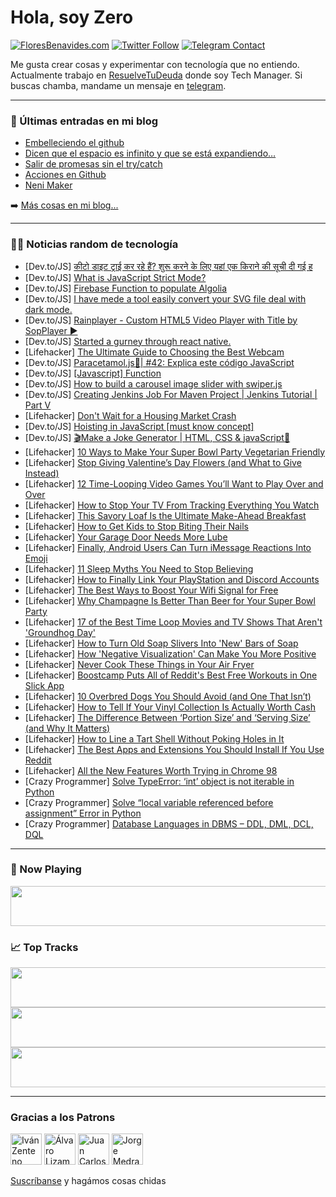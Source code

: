 # Hola, soy Zero

[![FloresBenavides.com](https://img.shields.io/website?down_message=oops&label=MiBlog&style=for-the-badge&up_message=online&url=https%3A%2F%2Ffloresbenavides.com)](https://floresbenavides.com) [![Twitter Follow](https://img.shields.io/twitter/follow/ZeroDragon?color=%231DA1F2&label=Follow&logo=twitter&logoColor=ffffff&style=for-the-badge)](https://twitter.com/zerodragon) [![Telegram Contact](https://img.shields.io/badge/escr%C3%ADbeme-ZeroDragon-%2326A5E4?style=for-the-badge&logo=telegram)](https://t.me/zerodragon)

Me gusta crear cosas y experimentar con tecnología que no entiendo.
Actualmente trabajo en [ResuelveTuDeuda](http://github.com/resuelve) donde soy Tech Manager.
Si buscas chamba, mandame un mensaje en [telegram](https://t.me/zerodragon).

---

### 📕 Últimas entradas en mi blog
<!-- BLOG-POST-LIST:START -->
- [Embelleciendo el github](https://floresbenavides.com/embelleciendo-el-github/)
- [Dicen que el espacio es infinito y que se está expandiendo…](https://floresbenavides.com/dicen-que-el-espacio-es-infinito-y-que-se-esta-expandiendo/)
- [Salir de promesas sin el try/catch](https://floresbenavides.com/salir-de-promesas-sin-el-try-catch/)
- [Acciones en Github](https://floresbenavides.com/acciones-en-github/)
- [Neni Maker](https://floresbenavides.com/neni-maker/)
<!-- BLOG-POST-LIST:END -->

➡️ [Más cosas en mi blog...](https://floresbenavides.com)

---

### 👨‍💻 Noticias random de tecnología
<!-- TECH-POSTS:START -->
- [Dev.to/JS] [कीटो डाइट ट्राई कर रहे हैं? शुरू करने के लिए यहां एक किराने की सूची दी गई ह](https://dev.to/nikki1840/kiitto-ddaaitt-ttraaii-kr-rhe-hain-shuruu-krne-ke-lie-yhaan-ek-kiraane-kii-suucii-dii-gii-h-2b7b)
- [Dev.to/JS] [What is JavaScript Strict Mode?](https://dev.to/johnpalmgren/what-is-javascript-strict-mode-5g30)
- [Dev.to/JS] [Firebase Function to populate Algolia](https://dev.to/gutsav/firebase-function-to-populate-algolia-47g7)
- [Dev.to/JS] [I have mede a tool easily convert your SVG file deal with dark mode.](https://dev.to/kurokky/i-have-mede-a-tool-easily-convert-your-svg-file-deal-with-dark-mode-3jm4)
- [Dev.to/JS] [Rainplayer - Custom HTML5 Video Player with Title by SopPlayer ▶️](https://dev.to/sh20raj/rainplayer-custom-html5-video-player-with-title-by-sopplayer--5g9d)
- [Dev.to/JS] [Started a gurney through react native.](https://dev.to/anasmk0313/started-a-gurney-through-react-native-1oi1)
- [Lifehacker] [The Ultimate Guide to Choosing the Best Webcam](https://lifehacker.com/the-ultimate-guide-to-choosing-the-best-webcam-1848472933)
- [Dev.to/JS] [Paracetamol.js💊| #42: Explica este código JavaScript](https://dev.to/duxtech/paracetamoljs-42-explica-este-codigo-javascript-101e)
- [Dev.to/JS] [[Javascript] Function](https://dev.to/joylee/javascript-function-2h72)
- [Dev.to/JS] [How to build a carousel image slider with swiper.js](https://dev.to/thatanjan/how-to-build-a-carousel-image-slider-with-swiperjs-2jb9)
- [Dev.to/JS] [Creating Jenkins Job For Maven Project | Jenkins Tutorial | Part V](https://dev.to/lambdatest/creating-jenkins-job-for-maven-project-jenkins-tutorial-part-v-54a8)
- [Lifehacker] [Don&#39;t Wait for a Housing Market Crash](https://lifehacker.com/dont-wait-for-a-housing-market-crash-1848469826)
- [Dev.to/JS] [Hoisting in JavaScript [must know concept]](https://dev.to/110syedmazhar/hoisting-in-javascript-must-know-concept-1aeg)
- [Dev.to/JS] [🎬Make a Joke Generator | HTML, CSS &amp; javaScript🙌](https://dev.to/robsonmuniz16/make-a-joke-generator-html-css-javascript-1543)
- [Lifehacker] [10 Ways to Make Your Super Bowl Party Vegetarian Friendly](https://lifehacker.com/10-ways-to-make-your-super-bowl-party-vegetarian-friend-1848469869)
- [Lifehacker] [Stop Giving Valentine’s Day Flowers &lpar;and What to Give Instead&rpar;](https://lifehacker.com/fuck-valentines-day-flowers-and-what-to-give-instead-1848470109)
- [Lifehacker] [12 Time-Looping Video Games You’ll Want to Play Over and Over](https://lifehacker.com/12-time-looping-video-games-you-ll-want-to-play-over-an-1848469229)
- [Lifehacker] [How to Stop Your TV From Tracking Everything You Watch](https://lifehacker.com/how-to-stop-your-tv-from-tracking-everything-you-watch-1848468914)
- [Lifehacker] [This Savory Loaf Is the Ultimate Make-Ahead Breakfast](https://lifehacker.com/this-savory-loaf-is-the-ultimate-make-ahead-breakfast-1848466964)
- [Lifehacker] [How to Get Kids to Stop Biting Their Nails](https://lifehacker.com/how-to-get-kids-to-stop-biting-their-nails-1848467007)
- [Lifehacker] [Your Garage Door Needs More Lube](https://lifehacker.com/your-garage-door-needs-more-lube-1848466830)
- [Lifehacker] [Finally, Android Users Can Turn iMessage Reactions Into Emoji](https://lifehacker.com/finally-android-users-can-turn-imessage-reactions-into-1848466504)
- [Lifehacker] [11 Sleep Myths You Need to Stop Believing](https://lifehacker.com/11-sleep-myths-you-need-to-stop-believing-1848463000)
- [Lifehacker] [How to Finally Link Your PlayStation and Discord Accounts](https://lifehacker.com/how-to-finally-link-your-playstation-and-discord-accoun-1848465431)
- [Lifehacker] [The Best Ways to Boost Your Wifi Signal for Free](https://lifehacker.com/the-best-ways-to-boost-your-wifi-signal-for-free-1848461552)
- [Lifehacker] [Why Champagne Is Better Than Beer for Your Super Bowl Party](https://lifehacker.com/why-champagne-is-better-than-beer-for-your-super-bowl-p-1848463391)
- [Lifehacker] [17 of the Best Time Loop Movies and TV Shows That Aren&#39;t &#39;Groundhog Day&#39;](https://lifehacker.com/17-of-the-best-time-loop-movies-and-tv-shows-that-arent-1848452661)
- [Lifehacker] [How to Turn Old Soap Slivers Into &#39;New&#39; Bars of Soap](https://lifehacker.com/how-to-turn-old-soap-slivers-into-new-bars-of-soap-1848461827)
- [Lifehacker] [How &#39;Negative Visualization&#39; Can Make You More Positive](https://lifehacker.com/how-negative-visualization-can-make-you-more-positive-1848462733)
- [Lifehacker] [Never Cook These Things in Your Air Fryer](https://lifehacker.com/never-cook-these-things-in-your-air-fryer-1848462042)
- [Lifehacker] [Boostcamp Puts All of Reddit&#39;s Best Free Workouts in One Slick App](https://lifehacker.com/boostcamp-puts-all-of-reddits-best-free-workouts-in-one-1848461941)
- [Lifehacker] [10 Overbred Dogs You Should Avoid &lpar;and One That Isn’t&rpar;](https://lifehacker.com/10-overbred-dogs-you-should-avoid-and-one-that-isn-t-1848453525)
- [Lifehacker] [How to Tell If Your Vinyl Collection Is Actually Worth Cash](https://lifehacker.com/how-to-tell-if-your-vinyl-collection-is-actually-worth-1848460981)
- [Lifehacker] [The Difference Between ‘Portion Size’ and ‘Serving Size’ &lpar;and Why It Matters&rpar;](https://lifehacker.com/the-difference-between-portion-size-and-serving-size-1848460388)
- [Lifehacker] [How to Line a Tart Shell Without Poking Holes in It](https://lifehacker.com/how-to-line-a-tart-shell-without-poking-holes-in-it-1848457762)
- [Lifehacker] [The Best Apps and Extensions You Should Install If You Use Reddit](https://lifehacker.com/the-best-apps-and-extensions-you-should-install-if-you-1848459916)
- [Lifehacker] [All the New Features Worth Trying in Chrome 98](https://lifehacker.com/all-the-new-features-worth-trying-in-chrome-98-1848459783)
- [Crazy Programmer] [Solve TypeError: ‘int’ object is not iterable in Python](https://www.thecrazyprogrammer.com/2022/01/typeerror-int-object-is-not-iterable.html)
- [Crazy Programmer] [Solve “local variable referenced before assignment” Error in Python](https://www.thecrazyprogrammer.com/2022/01/local-variable-referenced-before-assignment.html)
- [Crazy Programmer] [Database Languages in DBMS – DDL, DML, DCL, DQL](https://www.thecrazyprogrammer.com/2022/01/database-languages.html)<!-- TECH-POSTS:END -->

---

### 🎵 Now Playing
<a href="https://spotify-now-playing-dun.vercel.app/now-playing?open"><img src="https://spotify-now-playing-dun.vercel.app/now-playing" width="540" height="64"></a>

### 📈 Top Tracks
<a href="https://spotify-now-playing-dun.vercel.app/top-tracks?i=1&open"><img src="https://spotify-now-playing-dun.vercel.app/top-tracks?i=1" width="540" height="64"></a>
<a href="https://spotify-now-playing-dun.vercel.app/top-tracks?i=2&open"><img src="https://spotify-now-playing-dun.vercel.app/top-tracks?i=2" width="540" height="64"></a>
<a href="https://spotify-now-playing-dun.vercel.app/top-tracks?i=3&open"><img src="https://spotify-now-playing-dun.vercel.app/top-tracks?i=3" width="540" height="64"></a>

---

### Gracias a los Patrons
[<img src="https://avatars.githubusercontent.com/u/243380?v=4" alt="Iván Zenteno" width="50px">](https://github.com/k001) [<img src="https://avatars.githubusercontent.com/u/19955639?v=4" alt="Álvaro Lizama" width="50px">](https://github.com/alvarolizama) [<img src="https://avatars.githubusercontent.com/u/2718753?v=4" alt="Juan Carlos Ruiz" width="50px">](https://github.com/JuanCrg90) [<img src="https://avatars.githubusercontent.com/u/37025?v=4" alt="Jorge Medrano" width="50px">](https://github.com/h1pp1e) 

[Suscríbanse](https://www.patreon.com/zerodragon) y hagámos cosas chidas
